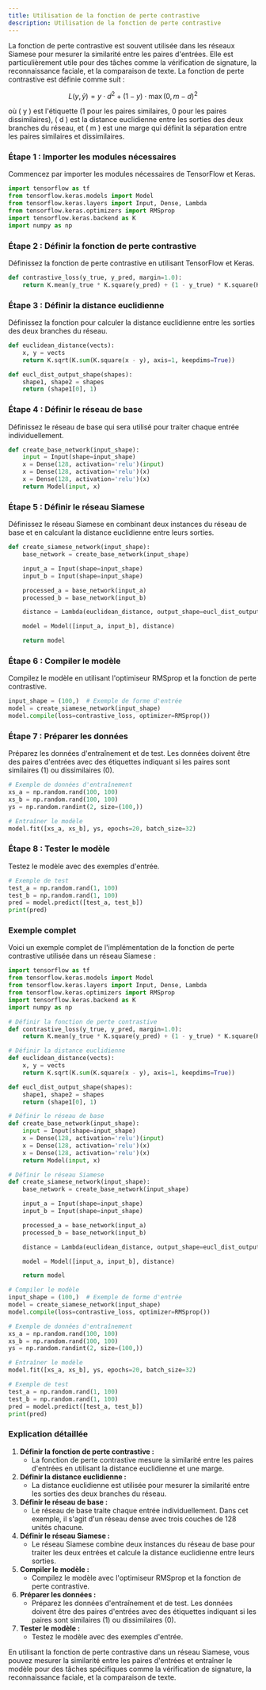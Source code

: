 ```yaml
---
title: Utilisation de la fonction de perte contrastive
description: Utilisation de la fonction de perte contrastive
---
```


La fonction de perte contrastive est souvent utilisée dans les réseaux Siamese pour mesurer la similarité entre les paires d'entrées. Elle est particulièrement utile pour des tâches comme la vérification de signature, la reconnaissance faciale, et la comparaison de texte. La fonction de perte contrastive est définie comme suit :

```math
L(y, \hat{y}) = y \cdot d^2 + (1 - y) \cdot \max(0, m - d)^2
```

où \( y \) est l'étiquette (1 pour les paires similaires, 0 pour les paires dissimilaires), \( d \) est la distance euclidienne entre les sorties des deux branches du réseau, et \( m \) est une marge qui définit la séparation entre les paires similaires et dissimilaires.

### Étape 1 : Importer les modules nécessaires

Commencez par importer les modules nécessaires de TensorFlow et Keras.

```python
import tensorflow as tf
from tensorflow.keras.models import Model
from tensorflow.keras.layers import Input, Dense, Lambda
from tensorflow.keras.optimizers import RMSprop
import tensorflow.keras.backend as K
import numpy as np

```

### Étape 2 : Définir la fonction de perte contrastive

Définissez la fonction de perte contrastive en utilisant TensorFlow et Keras.

```python
def contrastive_loss(y_true, y_pred, margin=1.0):
    return K.mean(y_true * K.square(y_pred) + (1 - y_true) * K.square(K.maximum(0., margin - y_pred)))
```

### Étape 3 : Définir la distance euclidienne

Définissez la fonction pour calculer la distance euclidienne entre les sorties des deux branches du réseau.

```python
def euclidean_distance(vects):
    x, y = vects
    return K.sqrt(K.sum(K.square(x - y), axis=1, keepdims=True))

def eucl_dist_output_shape(shapes):
    shape1, shape2 = shapes
    return (shape1[0], 1)
```

### Étape 4 : Définir le réseau de base

Définissez le réseau de base qui sera utilisé pour traiter chaque entrée individuellement.

```python
def create_base_network(input_shape):
    input = Input(shape=input_shape)
    x = Dense(128, activation='relu')(input)
    x = Dense(128, activation='relu')(x)
    x = Dense(128, activation='relu')(x)
    return Model(input, x)
```

### Étape 5 : Définir le réseau Siamese

Définissez le réseau Siamese en combinant deux instances du réseau de base et en calculant la distance euclidienne entre leurs sorties.

```python
def create_siamese_network(input_shape):
    base_network = create_base_network(input_shape)

    input_a = Input(shape=input_shape)
    input_b = Input(shape=input_shape)

    processed_a = base_network(input_a)
    processed_b = base_network(input_b)

    distance = Lambda(euclidean_distance, output_shape=eucl_dist_output_shape)([processed_a, processed_b])

    model = Model([input_a, input_b], distance)

    return model

```

### Étape 6 : Compiler le modèle

Compilez le modèle en utilisant l'optimiseur RMSprop et la fonction de perte contrastive.

```python
input_shape = (100,)  # Exemple de forme d'entrée
model = create_siamese_network(input_shape)
model.compile(loss=contrastive_loss, optimizer=RMSprop())
```

### Étape 7 : Préparer les données

Préparez les données d'entraînement et de test. Les données doivent être des paires d'entrées avec des étiquettes indiquant si les paires sont similaires (1) ou dissimilaires (0).

```python
# Exemple de données d'entraînement
xs_a = np.random.rand(100, 100)
xs_b = np.random.rand(100, 100)
ys = np.random.randint(2, size=(100,))

# Entraîner le modèle
model.fit([xs_a, xs_b], ys, epochs=20, batch_size=32)
```

### Étape 8 : Tester le modèle

Testez le modèle avec des exemples d'entrée.

```python
# Exemple de test
test_a = np.random.rand(1, 100)
test_b = np.random.rand(1, 100)
pred = model.predict([test_a, test_b])
print(pred)
```

### Exemple complet

Voici un exemple complet de l'implémentation de la fonction de perte contrastive utilisée dans un réseau Siamese :

```python
import tensorflow as tf
from tensorflow.keras.models import Model
from tensorflow.keras.layers import Input, Dense, Lambda
from tensorflow.keras.optimizers import RMSprop
import tensorflow.keras.backend as K
import numpy as np

# Définir la fonction de perte contrastive
def contrastive_loss(y_true, y_pred, margin=1.0):
    return K.mean(y_true * K.square(y_pred) + (1 - y_true) * K.square(K.maximum(0., margin - y_pred)))

# Définir la distance euclidienne
def euclidean_distance(vects):
    x, y = vects
    return K.sqrt(K.sum(K.square(x - y), axis=1, keepdims=True))

def eucl_dist_output_shape(shapes):
    shape1, shape2 = shapes
    return (shape1[0], 1)

# Définir le réseau de base
def create_base_network(input_shape):
    input = Input(shape=input_shape)
    x = Dense(128, activation='relu')(input)
    x = Dense(128, activation='relu')(x)
    x = Dense(128, activation='relu')(x)
    return Model(input, x)

# Définir le réseau Siamese
def create_siamese_network(input_shape):
    base_network = create_base_network(input_shape)

    input_a = Input(shape=input_shape)
    input_b = Input(shape=input_shape)

    processed_a = base_network(input_a)
    processed_b = base_network(input_b)

    distance = Lambda(euclidean_distance, output_shape=eucl_dist_output_shape)([processed_a, processed_b])

    model = Model([input_a, input_b], distance)

    return model

# Compiler le modèle
input_shape = (100,)  # Exemple de forme d'entrée
model = create_siamese_network(input_shape)
model.compile(loss=contrastive_loss, optimizer=RMSprop())

# Exemple de données d'entraînement
xs_a = np.random.rand(100, 100)
xs_b = np.random.rand(100, 100)
ys = np.random.randint(2, size=(100,))

# Entraîner le modèle
model.fit([xs_a, xs_b], ys, epochs=20, batch_size=32)

# Exemple de test
test_a = np.random.rand(1, 100)
test_b = np.random.rand(1, 100)
pred = model.predict([test_a, test_b])
print(pred)

```

### Explication détaillée

1. **Définir la fonction de perte contrastive :**
   - La fonction de perte contrastive mesure la similarité entre les paires d'entrées en utilisant la distance euclidienne et une marge.
2. **Définir la distance euclidienne :**
   - La distance euclidienne est utilisée pour mesurer la similarité entre les sorties des deux branches du réseau.
3. **Définir le réseau de base :**
   - Le réseau de base traite chaque entrée individuellement. Dans cet exemple, il s'agit d'un réseau dense avec trois couches de 128 unités chacune.
4. **Définir le réseau Siamese :**
   - Le réseau Siamese combine deux instances du réseau de base pour traiter les deux entrées et calcule la distance euclidienne entre leurs sorties.
5. **Compiler le modèle :**
   - Compilez le modèle avec l'optimiseur RMSprop et la fonction de perte contrastive.
6. **Préparer les données :**
   - Préparez les données d'entraînement et de test. Les données doivent être des paires d'entrées avec des étiquettes indiquant si les paires sont similaires (1) ou dissimilaires (0).
7. **Tester le modèle :**
   - Testez le modèle avec des exemples d'entrée.

En utilisant la fonction de perte contrastive dans un réseau Siamese, vous pouvez mesurer la similarité entre les paires d'entrées et entraîner le modèle pour des tâches spécifiques comme la vérification de signature, la reconnaissance faciale, et la comparaison de texte.

$$
$$
